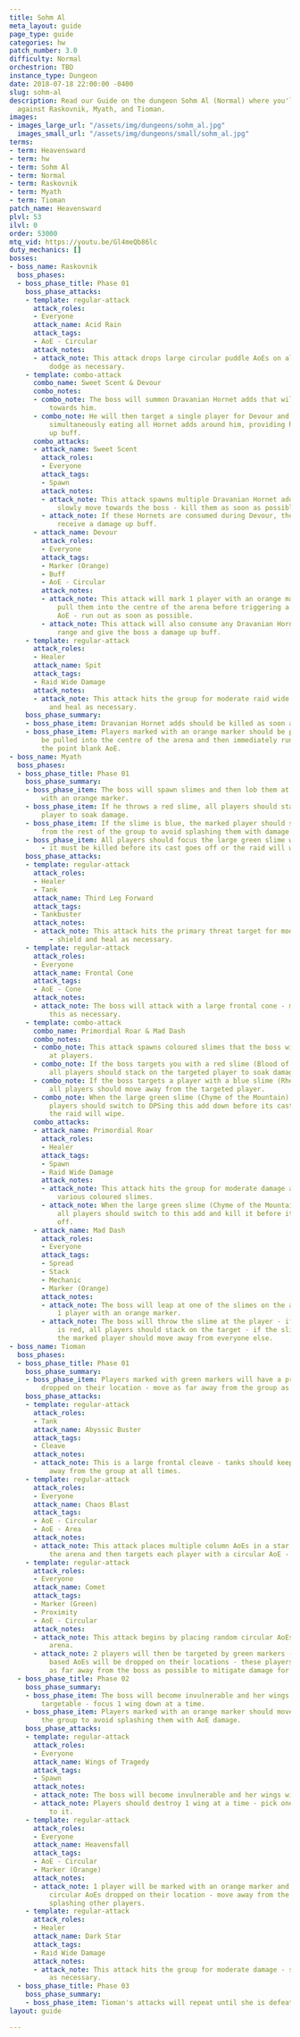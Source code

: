 ```yaml
---
title: Sohm Al
meta_layout: guide
page_type: guide
categories: hw
patch_number: 3.0
difficulty: Normal
orchestrion: TBD
instance_type: Dungeon
date: 2018-07-18 22:00:00 -0400
slug: sohm-al
description: Read our Guide on the dungeon Sohm Al (Normal) where you'll face off
  against Raskovnik, Myath, and Tioman.
images:
- images_large_url: "/assets/img/dungeons/sohm_al.jpg"
  images_small_url: "/assets/img/dungeons/small/sohm_al.jpg"
terms:
- term: Heavensward
- term: hw
- term: Sohm Al
- term: Normal
- term: Raskovnik
- term: Myath
- term: Tioman
patch_name: Heavensward
plvl: 53
ilvl: 0
order: 53000
mtq_vid: https://youtu.be/Gl4meQb86lc
duty_mechanics: []
bosses:
- boss_name: Raskovnik
  boss_phases:
  - boss_phase_title: Phase 01
    boss_phase_attacks:
    - template: regular-attack
      attack_roles:
      - Everyone
      attack_name: Acid Rain
      attack_tags:
      - AoE - Circular
      attack_notes:
      - attack_note: This attack drops large circular puddle AoEs on all players -
          dodge as necessary.
    - template: combo-attack
      combo_name: Sweet Scent & Devour
      combo_notes:
      - combo_note: The boss will summon Dravanian Hornet adds that will slowly move
          towards him.
      - combo_note: He will then target a single player for Devour and pull them in,
          simultaneously eating all Hornet adds around him, providing him with a damage
          up buff.
      combo_attacks:
      - attack_name: Sweet Scent
        attack_roles:
        - Everyone
        attack_tags:
        - Spawn
        attack_notes:
        - attack_note: This attack spawns multiple Dravanian Hornet adds that will
            slowly move towards the boss - kill them as soon as possible.
        - attack_note: If these Hornets are consumed during Devour, the boss will
            receive a damage up buff.
      - attack_name: Devour
        attack_roles:
        - Everyone
        attack_tags:
        - Marker (Orange)
        - Buff
        - AoE - Circular
        attack_notes:
        - attack_note: This attack will mark 1 player with an orange marker and then
            pull them into the centre of the arena before triggering a point blank
            AoE - run out as soon as possible.
        - attack_note: This attack will also consume any Dravanian Hornet adds within
            range and give the boss a damage up buff.
    - template: regular-attack
      attack_roles:
      - Healer
      attack_name: Spit
      attack_tags:
      - Raid Wide Damage
      attack_notes:
      - attack_note: This attack hits the group for moderate raid wide damage - shield
          and heal as necessary.
    boss_phase_summary:
    - boss_phase_item: Dravanian Hornet adds should be killed as soon as possible.
    - boss_phase_item: Players marked with an orange marker should be prepared to
        be pulled into the centre of the arena and then immediately run out to avoid
        the point blank AoE.
- boss_name: Myath
  boss_phases:
  - boss_phase_title: Phase 01
    boss_phase_summary:
    - boss_phase_item: The boss will spawn slimes and then lob them at a player marked
        with an orange marker.
    - boss_phase_item: If he throws a red slime, all players should stack on the marked
        player to soak damage.
    - boss_phase_item: If the slime is blue, the marked player should spread away
        from the rest of the group to avoid splashing them with damage.
    - boss_phase_item: All players should focus the large green slime when it spawns
        - it must be killed before its cast goes off or the raid will wipe.
    boss_phase_attacks:
    - template: regular-attack
      attack_roles:
      - Healer
      - Tank
      attack_name: Third Leg Forward
      attack_tags:
      - Tankbuster
      attack_notes:
      - attack_note: This attack hits the primary threat target for moderate damage
          - shield and heal as necessary.
    - template: regular-attack
      attack_roles:
      - Everyone
      attack_name: Frontal Cone
      attack_tags:
      - AoE - Cone
      attack_notes:
      - attack_note: The boss will attack with a large frontal cone - move out of
          this as necessary.
    - template: combo-attack
      combo_name: Primordial Roar & Mad Dash
      combo_notes:
      - combo_note: This attack spawns coloured slimes that the boss will then hurl
          at players.
      - combo_note: If the boss targets you with a red slime (Blood of the Mountain)
          all players should stack on the targeted player to soak damage.
      - combo_note: If the boss targets a player with a blue slime (Rheum of the Mountain)
          all players should move away from the targeted player.
      - combo_note: When the large green slime (Chyme of the Mountain) spawns, all
          players should switch to DPSing this add down before its cast goes off or
          the raid will wipe.
      combo_attacks:
      - attack_name: Primordial Roar
        attack_roles:
        - Healer
        attack_tags:
        - Spawn
        - Raid Wide Damage
        attack_notes:
        - attack_note: This attack hits the group for moderate damage and then spawns
            various coloured slimes.
        - attack_note: When the large green slime (Chyme of the Mountain) spawns,
            all players should switch to this add and kill it before its cast goes
            off.
      - attack_name: Mad Dash
        attack_roles:
        - Everyone
        attack_tags:
        - Spread
        - Stack
        - Mechanic
        - Marker (Orange)
        attack_notes:
        - attack_note: The boss will leap at one of the slimes on the arena and target
            1 player with an orange marker.
        - attack_note: The boss will throw the slime at the player - if the slime
            is red, all players should stack on the target - if the slime is blue,
            the marked player should move away from everyone else.
- boss_name: Tioman
  boss_phases:
  - boss_phase_title: Phase 01
    boss_phase_summary:
    - boss_phase_item: Players marked with green markers will have a proximity AoE
        dropped on their location - move as far away from the group as possible.
    boss_phase_attacks:
    - template: regular-attack
      attack_roles:
      - Tank
      attack_name: Abyssic Buster
      attack_tags:
      - Cleave
      attack_notes:
      - attack_note: This is a large frontal cleave - tanks should keep the boss facing
          away from the group at all times.
    - template: regular-attack
      attack_roles:
      - Everyone
      attack_name: Chaos Blast
      attack_tags:
      - AoE - Circular
      - AoE - Area
      attack_notes:
      - attack_note: This attack places multiple column AoEs in a star pattern on
          the arena and then targets each player with a circular AoE - dodge as necessary.
    - template: regular-attack
      attack_roles:
      - Everyone
      attack_name: Comet
      attack_tags:
      - Marker (Green)
      - Proximity
      - AoE - Circular
      attack_notes:
      - attack_note: This attack begins by placing random circular AoEs around the
          arena.
      - attack_note: 2 players will then be targeted by green markers - proximity
          based AoEs will be dropped on their locations - these players should move
          as far away from the boss as possible to mitigate damage for everyone else.
  - boss_phase_title: Phase 02
    boss_phase_summary:
    - boss_phase_item: The boss will become invulnerable and her wings will become
        targetable - focus 1 wing down at a time.
    - boss_phase_item: Players marked with an orange marker should move away from
        the group to avoid splashing them with AoE damage.
    boss_phase_attacks:
    - template: regular-attack
      attack_roles:
      - Everyone
      attack_name: Wings of Tragedy
      attack_tags:
      - Spawn
      attack_notes:
      - attack_note: The boss will become invulnerable and her wings will become targetable.
      - attack_note: Players should destroy 1 wing at a time - pick one and stick
          to it.
    - template: regular-attack
      attack_roles:
      - Everyone
      attack_name: Heavensfall
      attack_tags:
      - AoE - Circular
      - Marker (Orange)
      attack_notes:
      - attack_note: 1 player will be marked with an orange marker and have multiple
          circular AoEs dropped on their location - move away from the group to avoid
          splashing other players.
    - template: regular-attack
      attack_roles:
      - Healer
      attack_name: Dark Star
      attack_tags:
      - Raid Wide Damage
      attack_notes:
      - attack_note: This attack hits the group for moderate damage - shield and heal
          as necessary.
  - boss_phase_title: Phase 03
    boss_phase_summary:
    - boss_phase_item: Tioman's attacks will repeat until she is defeated.
layout: guide

---
```

